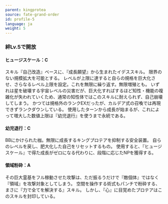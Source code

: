 ```yaml
---
parent: kingprotea
source: fate-grand-order
id: profile-5
language: ja
weight: 5
---
```


### 絆Lv.5で開放

#### ヒュージスケール：C

スキル『自己改造』ベースに、『成長願望』から生まれたイデススキル。
限界のない規模拡大を可能とする。
レベルが上限に達すると自らの規格を巨大化させ、さらなるレベル上限を設定。これを無限に繰り返す。無限増殖とも。
いずれは星を破壊する宇宙レベルの災害だが、巨大化すればするほど知性・機能の複雑化が失われていくため、通常の知性体ではこのスキルに耐えられず、自己崩壊してしまう。
かつては規格外のランクEXだったが、カルデア式の召喚では再現できずランクダウンしている。
使用したターンから成長が始まるが、これによって増大した数値上限は『幼児退行』を使うまで永続である。

#### 幼児退行：C

BBにかけられた枷。無限に成長するキングプロテアを抑制する安全装置。
自らのレベルを戻し、肥大化した自己をリセットするもの。
使用すると、『ヒュージスケール』で得た成長がゼロになる代わりに、段階に応じたNPを獲得する。

#### 領域粉砕：A

その巨大霊基をフル稼動させた攻撃は、ただ振るうだけで『敵個体』ではなく『領域』を攻撃対象としてしまう。
空間を操作する術式もパンチで粉砕する、まさに『力で全てを解決する』スキル。
しかし、『心』に目覚めたプロテアはこのスキルを封印している。
